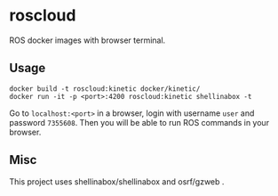 # roscloud

ROS docker images with browser terminal.

## Usage

```shell
docker build -t roscloud:kinetic docker/kinetic/
docker run -it -p <port>:4200 roscloud:kinetic shellinabox -t
```
Go to `localhost:<port>` in a browser, login with username `user` and password `7355608`. Then you will be able to run ROS commands in your browser.

## Misc
This project uses shellinabox/shellinabox and osrf/gzweb .
